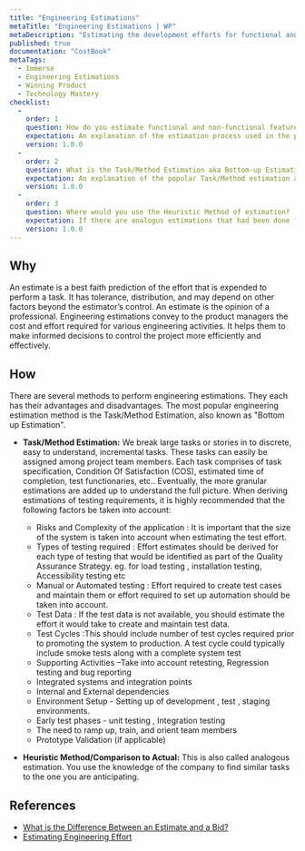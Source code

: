 ```yaml
---
title: "Engineering Estimations"
metaTitle: "Engineering Estimations | WP"
metaDescription: "Estimating the development efforts for functional and non-functional features."
published: true
documentation: "CostBook"
metaTags:
  - Immerse
  - Engineering Estimations
  - Winning Product 
  - Technology Mastery
checklist: 
  -
    order: 1
    question: How do you estimate functional and non-functional features in your project?
    expectation: An explanation of the estimation process used in the project. 
    version: 1.0.0
  -
    order: 2
    question: What is the Task/Method Estimation aka Bottom-up Estimation?
    expectation: An explanation of the popular Task/Method estimation and its key pointers 
    version: 1.0.0
  -
    order: 3
    question: Where would you use the Heuristic Method of estimation?
    expectation: If there are analogus estimations that had been done for similar features in the same or other projects. 
    version: 1.0.0
---
```



## Why
An estimate is a best faith prediction of the effort that is expended to perform a task. It has tolerance, distribution, and may depend on other factors beyond the estimator’s control. An estimate is the opinion of a professional.
Engineering estimations convey to the product managers the cost and effort required for various engineering activities. It helps them to make informed decisions to control the project more efficiently and effectively.


## How
There are several methods to perform engineering estimations. They each has their advantages and disadvantages. The most popular engineering estimation method is the Task/Method Estimation, also known as "Bottom up Estimation".

- **Task/Method Estimation:** We break large tasks or stories in to discrete, easy to understand, incremental tasks. These tasks can easily be assigned among project team members. Each task comprises of task specification, Condition Of Satisfaction (COS), estimated time of completion, test functionaries, etc.. Eventually, the more granular estimations are added up to understand the full picture.
When deriving estimations of testing requirements, it is highly recommended that the following factors be taken into account:
  - Risks and Complexity of the application : It is important that the size of the system is taken into account when estimating the test effort.
  - Types of testing required : Effort estimates should be derived for each type of testing that would be identified as part of the Quality Assurance Strategy. eg. for load testing , installation testing, Accessibility testing etc
  - Manual or Automated testing : Effort required to create test cases and maintain them or effort required to set up automation should be taken into account. 
  - Test Data : If the test data is not available, you should estimate the effort it would take to create and maintain test data.
  - Test Cycles :This should include number of test cycles required prior to promoting the system to production.  A test cycle could typically include smoke tests along with a complete system test   
  - Supporting Activities –Take into account retesting, Regression testing and bug reporting
  - Integrated systems and integration points
  - Internal and External dependencies 
  - Environment Setup - Setting up of development , test , staging environments.
  - Early test phases - unit testing , Integration testing 
  - The need to ramp up, train, and orient team members
  - Prototype Validation (if applicable)

- **Heuristic Method/Comparison to Actual:** This is also called analogous estimation. You use the knowledge of the company to find similar tasks to the one you are anticipating.

## References
- [What is the Difference Between an Estimate and a Bid?](https://sites.google.com/site/mullsengineeringmanagement/articles/three-methods-of-engineering-estimation/estimate-vs-bid)
- [Estimating Engineering Effort ](https://sites.google.com/site/mullsengineeringmanagement/articles/three-methods-of-engineering-estimation)
